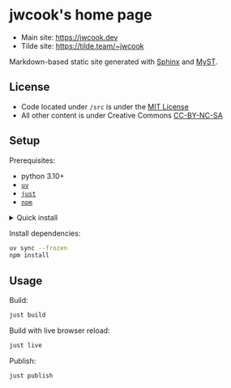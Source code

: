 # jwcook's home page
* Main site: https://jwcook.dev
* Tilde site: https://tilde.team/~jwcook

Markdown-based static site generated with [Sphinx](docs.readthedocs.io) and [MyST](https://myst-parser.readthedocs.io).

## License
* Code located under `/src` is under the [MIT License](LICENSE-SRC)
* All other content is under Creative Commons [CC-BY-NC-SA](LICENSE)

## Setup
Prerequisites:
* python 3.10+
* [`uv`](https://docs.astral.sh/uv/getting-started/installation)
* [`just`](https://github.com/casey/just#packages)
* [`npm`](https://docs.npmjs.com/cli/v10/configuring-npm/install)

<details>
<summary>Quick install</summary>

```sh
# Install uv, python, and just
curl -LsSf https://astral.sh/uv/install.sh | sh
uv python install 3.13
uv tool install rust-just

# Install node, nvm and npm
curl -o- https://raw.githubusercontent.com/nvm-sh/nvm/v0.40.1/install.sh | bash
source $HOME/.nvm/nvm.sh
nvm install 22
```

</details>

Install dependencies:
```sh
uv sync --frozen
npm install
```

## Usage
Build:
```bash
just build
```

Build with live browser reload:
```bash
just live
```

Publish:
```bash
just publish
```
